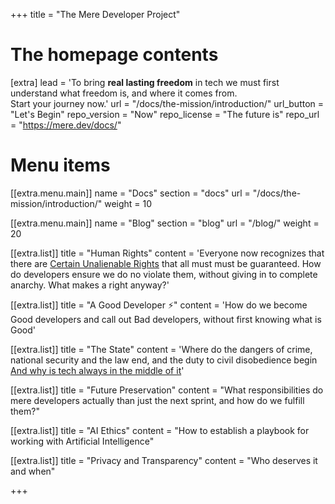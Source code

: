 +++
title = "The Mere Developer Project"


# The homepage contents
[extra]
lead = 'To bring <b>real lasting freedom</b> in tech we must first understand what freedom is, and where it comes from. <br/> Start your journey now.'
url = "/docs/the-mission/introduction/"
url_button = "Let's Begin"
repo_version = "Now"
repo_license = "The future is"
repo_url = "https://mere.dev/docs/"

# Menu items
[[extra.menu.main]]
name = "Docs"
section = "docs"
url = "/docs/the-mission/introduction/"
weight = 10

[[extra.menu.main]]
name = "Blog"
section = "blog"
url = "/blog/"
weight = 20

[[extra.list]]
title = "Human Rights"
content = 'Everyone now recognizes that there are <a href="https://www.archives.gov/founding-docs/declaration-transcript#:~:text=We%20hold%20these%20truths%20to,their%20just%20powers%20from%20the">Certain Unalienable Rights</a> that all must must be guaranteed. How do developers ensure we do no violate them, without giving in to complete anarchy. What makes a right anyway?'

[[extra.list]]
title = "A Good Developer ⚡️"
content = 'How do we become Good developers and call out Bad developers, without first knowing what is <a>Good</a>'

[[extra.list]]
title = "The State"
content = 'Where do the dangers of crime, national security and the law end, and the duty to civil disobedience begin <br/> <a href="https://mere/dev">And why is tech always in the middle of it</a>'

[[extra.list]]
title = "Future Preservation"
content = "What responsibilities do mere developers actually than just the next sprint, and how do we fulfill them?"

[[extra.list]]
title = "AI Ethics"
content = "How to establish a playbook for working with Artificial Intelligence"

[[extra.list]]
title = "Privacy and Transparency"
content = "Who deserves it and when"

+++
